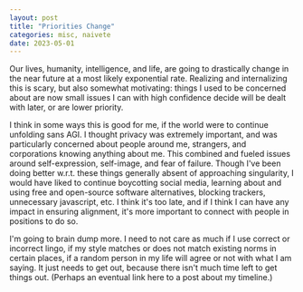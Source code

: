 ```yaml
---
layout: post
title: "Priorities Change"
categories: misc, naivete
date: 2023-05-01
---
```


Our lives, humanity, intelligence, and life, are going
to drastically change in the near future at a most likely exponential rate.
Realizing and internalizing this 
is scary, but also somewhat motivating:
things I used to be concerned about are now
small issues I can with high confidence decide will
be dealt with later, or are lower priority.

I think in some ways this is good for me,
if the world were to continue unfolding sans AGI.
I thought privacy was extremely important,
and was particularly concerned about
people around me, strangers,
and corporations knowing anything about me.
This combined and fueled 
issues around self-expression,
self-image, and fear of failure.
Though I've been doing better w.r.t.
these things generally absent of approaching singularity,
I would have liked to continue
boycotting social media,
learning about and using free and open-source
software alternatives, blocking trackers,
unnecessary javascript, etc.
I think it's too late,
and if I think I can have any impact
in ensuring alignment,
it's more important to connect
with people in positions to do so.

I'm going to brain dump more. I need to not
care as much if I use correct or incorrect lingo,
if my style matches or does not match existing norms 
in certain places, if a random person in my life
will agree or not with what I am saying.
It just needs to get out, because there
isn't much time left to get things out. (Perhaps an eventual
link here to a post about my timeline.)